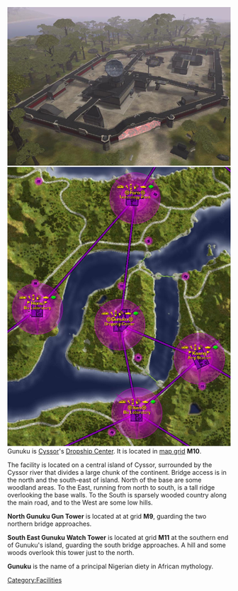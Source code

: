 ![](images/Gunuku.jpg "fig:Gunuku.jpg")
![](images/Gunuku_map.jpg "fig:Gunuku_map.jpg") Gunuku is
[Cyssor](Cyssor.md)'s [Dropship
Center](Dropship_Center.md). It is located in [map
grid](map_grid.md) **M10**.

The facility is located on a central island of Cyssor, surrounded by the
Cyssor river that divides a large chunk of the continent. Bridge access
is in the north and the south-east of island. North of the base are some
woodland areas. To the East, running from north to south, is a tall
ridge overlooking the base walls. To the South is sparsely wooded
country along the main road, and to the West are some low hills.

**North Gunuku Gun Tower** is located at at grid **M9**, guarding the
two northern bridge approaches.

**South East Gunuku Watch Tower** is located at grid **M11** at the
southern end of Gunuku's island, guarding the south bridge approaches. A
hill and some woods overlook this tower just to the north.

**Gunuku** is the name of a principal Nigerian diety in African
mythology.

[Category:Facilities](Category:Facilities.md)
